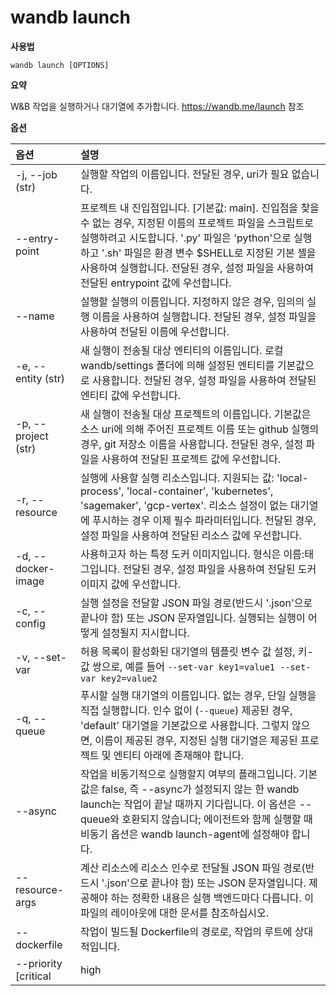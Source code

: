 
# wandb launch

**사용법**

`wandb launch [OPTIONS]`

**요약**

W&B 작업을 실행하거나 대기열에 추가합니다. https://wandb.me/launch 참조

**옵션**

| **옵션** | **설명** |
| :--- | :--- |
| -j, --job (str) | 실행할 작업의 이름입니다. 전달된 경우, uri가 필요 없습니다. |
| --entry-point | 프로젝트 내 진입점입니다. [기본값: main]. 진입점을 찾을 수 없는 경우, 지정된 이름의 프로젝트 파일을 스크립트로 실행하려고 시도합니다. '.py' 파일은 'python'으로 실행하고 '.sh' 파일은 환경 변수 $SHELL로 지정된 기본 셸을 사용하여 실행합니다. 전달된 경우, 설정 파일을 사용하여 전달된 entrypoint 값에 우선합니다. |
| --name | 실행할 실행의 이름입니다. 지정하지 않은 경우, 임의의 실행 이름을 사용하여 실행합니다. 전달된 경우, 설정 파일을 사용하여 전달된 이름에 우선합니다. |
| -e, --entity (str) | 새 실행이 전송될 대상 엔티티의 이름입니다. 로컬 wandb/settings 폴더에 의해 설정된 엔티티를 기본값으로 사용합니다. 전달된 경우, 설정 파일을 사용하여 전달된 엔티티 값에 우선합니다. |
| -p, --project (str) | 새 실행이 전송될 대상 프로젝트의 이름입니다. 기본값은 소스 uri에 의해 주어진 프로젝트 이름 또는 github 실행의 경우, git 저장소 이름을 사용합니다. 전달된 경우, 설정 파일을 사용하여 전달된 프로젝트 값에 우선합니다. |
| -r, --resource | 실행에 사용할 실행 리소스입니다. 지원되는 값: 'local-process', 'local-container', 'kubernetes', 'sagemaker', 'gcp-vertex'. 리소스 설정이 없는 대기열에 푸시하는 경우 이제 필수 파라미터입니다. 전달된 경우, 설정 파일을 사용하여 전달된 리소스 값에 우선합니다. |
| -d, --docker-image | 사용하고자 하는 특정 도커 이미지입니다. 형식은 이름:태그입니다. 전달된 경우, 설정 파일을 사용하여 전달된 도커 이미지 값에 우선합니다. |
| -c, --config | 실행 설정을 전달할 JSON 파일 경로(반드시 '.json'으로 끝나야 함) 또는 JSON 문자열입니다. 실행되는 실행이 어떻게 설정될지 지시합니다. |
| -v, --set-var | 허용 목록이 활성화된 대기열의 템플릿 변수 값 설정, 키-값 쌍으로, 예를 들어 `--set-var key1=value1 --set-var key2=value2` |
| -q, --queue | 푸시할 실행 대기열의 이름입니다. 없는 경우, 단일 실행을 직접 실행합니다. 인수 없이 (`--queue`) 제공된 경우, 'default' 대기열을 기본값으로 사용합니다. 그렇지 않으면, 이름이 제공된 경우, 지정된 실행 대기열은 제공된 프로젝트 및 엔티티 아래에 존재해야 합니다. |
| --async | 작업을 비동기적으로 실행할지 여부의 플래그입니다. 기본값은 false, 즉 --async가 설정되지 않는 한 wandb launch는 작업이 끝날 때까지 기다립니다. 이 옵션은 --queue와 호환되지 않습니다; 에이전트와 함께 실행할 때 비동기 옵션은 wandb launch-agent에 설정해야 합니다. |
| --resource-args | 계산 리소스에 리소스 인수로 전달될 JSON 파일 경로(반드시 '.json'으로 끝나야 함) 또는 JSON 문자열입니다. 제공해야 하는 정확한 내용은 실행 백엔드마다 다릅니다. 이 파일의 레이아웃에 대한 문서를 참조하십시오. |
| --dockerfile | 작업이 빌드될 Dockerfile의 경로로, 작업의 루트에 상대적입니다. |
| --priority [critical|high|medium|low] | --queue가 전달될 때, 작업의 우선순위를 설정합니다. 높은 우선순위의 실행 작업이 먼저 처리됩니다. 우선순위 순서는, 가장 높은 것부터 낮은 것까지: critical, high, medium, low |